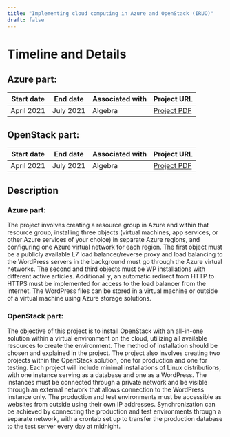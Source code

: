 ```yaml
---
title: "Implementing cloud computing in Azure and OpenStack (IRUO)"
draft: false
---
```


# Timeline and Details

## Azure part:
| Start date    | End date      | Associated with | Project URL                                                                        |
| ------------- | ------------- | --------------- | ---------------------------------------------------------------------------------- |
| April 2021 | July 2021 | Algebra           | [Project PDF](/project/IRUO/antonio_janach_-_projektni_zadatak_IRUO_Azure.pdf) |

## OpenStack part:
| Start date    | End date      | Associated with | Project URL                                                                        |
| ------------- | ------------- | --------------- | ---------------------------------------------------------------------------------- |
| April 2021 | July 2021 | Algebra           | [Project PDF](/project/IRUO/antonio_janach_-_projektni_zadatak_IRUO_OpenStack.pdf) |

## Description

### Azure part:
The project involves creating a resource group in Azure and within that resource group, installing three objects (virtual machines, app services, or other Azure services of your choice) in separate Azure regions, and configuring one Azure virtual network for each region. The first object must be a publicly available L7 load balancer/reverse proxy and load balancing to the WordPress servers in the background must go through the Azure virtual networks. The second and third objects must be WP installations with different active articles. Additionall
y, an automatic redirect from HTTP to HTTPS must be implemented for access to the load balancer from the internet. The WordPress files can be stored in a virtual machine or outside of a virtual machine using Azure storage solutions.

### OpenStack part:
The objective of this project is to install OpenStack with an all-in-one solution within a virtual environment on the cloud, utilizing all available resources to create the environment. The method of installation should be chosen and explained in the project. The project also involves creating two projects within the OpenStack solution, one for production and one for testing. Each project will include minimal installations of Linux distributions, with one instance serving as a database and one as a WordPress. The instances must be connected through a private network and be visible through an external network that allows connection to the WordPress instance only. The production and test environments must be accessible as websites from outside using their own IP addresses. Synchronization can be achieved by connecting the production and test environments through a separate network, with a crontab set up to transfer the production database to the test server every day at midnight.